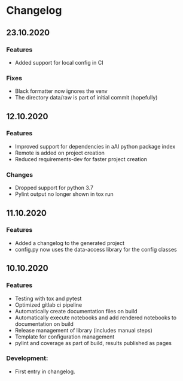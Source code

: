 # Changelog

## 23.10.2020

### Features

- Added support for local config in CI

### Fixes

- Black formatter now ignores the venv
- The directory data/raw is part of initial commit (hopefully) 

## 12.10.2020

### Features

- Improved support for dependencies in aAI python package index
- Remote is added on project creation
- Reduced requirements-dev for faster project creation

### Changes

- Dropped support for python 3.7
- Pylint output no longer shown in tox run

## 11.10.2020

### Features

- Added a changelog to the generated project
- config.py now uses the data-access library for the config classes

## 10.10.2020

### Features

- Testing with tox and pytest
- Optimized gitlab ci pipeline
- Automatically create documentation files on build
- Automatically execute notebooks and add rendered notebooks to documentation on build
- Release management of library (includes manual steps)
- Template for configuration management
- pylint and coverage as part of build, results published as pages

### Development:

- First entry in changelog. 
